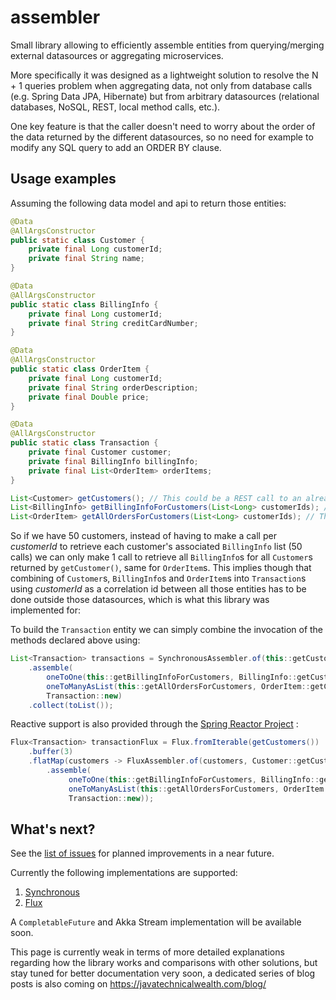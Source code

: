 # assembler
Small library allowing to efficiently assemble entities from querying/merging external datasources or aggregating microservices.

More specifically it was designed as a lightweight solution to resolve the N + 1 queries problem when aggregating data, not only from database calls (e.g. Spring Data JPA, Hibernate) but from arbitrary datasources (relational databases, NoSQL, REST, local method calls, etc.).

One key feature is that the caller doesn't need to worry about the order of the data returned by the different datasources, so no need for example to modify any SQL query to add an ORDER BY clause.

## Usage examples
Assuming the following data model and api to return those entities:
```java
@Data
@AllArgsConstructor
public static class Customer {
    private final Long customerId;
    private final String name;
}

@Data
@AllArgsConstructor
public static class BillingInfo {
    private final Long customerId;
    private final String creditCardNumber;
}

@Data
@AllArgsConstructor
public static class OrderItem {
    private final Long customerId;
    private final String orderDescription;
    private final Double price;
}

@Data
@AllArgsConstructor
public static class Transaction {
    private final Customer customer;
    private final BillingInfo billingInfo;
    private final List<OrderItem> orderItems;
}

List<Customer> getCustomers(); // This could be a REST call to an already created microservice
List<BillingInfo> getBillingInfoForCustomers(List<Long> customerIds); // This could be a call to MongoDB
List<OrderItem> getAllOrdersForCustomers(List<Long> customerIds); // This could be a call to an Oracle database
```

So if we have 50 customers, instead of having to make a call per *customerId* to retrieve each customer's associated `BillingInfo` list (50 calls) we can only make 1 call to retrieve all `BillingInfo`s for all `Customer`s returned by `getCustomer()`, same for `OrderItem`s. This implies though that combining of `Customer`s, `BillingInfo`s and `OrderItem`s into `Transaction`s using *customerId* as a correlation id between all those entities has to be done outside those datasources, which is what this library was implemented for:

To build the `Transaction` entity we can simply combine the invocation of the methods declared above using:
```java
List<Transaction> transactions = SynchronousAssembler.of(this::getCustomers, Customer::getCustomerId)
    .assemble(
        oneToOne(this::getBillingInfoForCustomers, BillingInfo::getCustomerId),
        oneToManyAsList(this::getAllOrdersForCustomers, OrderItem::getCustomerId),
        Transaction::new)
    .collect(toList());
```

Reactive support is also provided through the [Spring Reactor Project](https://projectreactor.io/) :
```java
Flux<Transaction> transactionFlux = Flux.fromIterable(getCustomers())
    .buffer(3)
    .flatMap(customers -> FluxAssembler.of(customers, Customer::getCustomerId)
        .assemble(
             oneToOne(this::getBillingInfoForCustomers, BillingInfo::getCustomerId),
             oneToManyAsList(this::getAllOrdersForCustomers, OrderItem::getCustomerId),
             Transaction::new));
```
## What's next?
See the [list of issues](https://github.com/pellse/assembler/issues) for planned improvements in a near future.

Currently the following implementations are supported:
1. [Synchronous](https://github.com/pellse/assembler/tree/master/assembler-synchronous)
2. [Flux](https://github.com/pellse/assembler/tree/master/assembler-flux)

A `CompletableFuture` and Akka Stream implementation will be available soon.

This page is currently weak in terms of more detailed explanations regarding how the library works and comparisons with other solutions, but stay tuned for better documentation very soon, a dedicated series of blog posts is also coming on https://javatechnicalwealth.com/blog/
